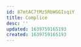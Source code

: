 ```yaml
---
id: 87mtAC7tMz5RbWGGIsqiY
title: Complice
desc: ''
updated: 1639759165193
created: 1639759165193
---
```


